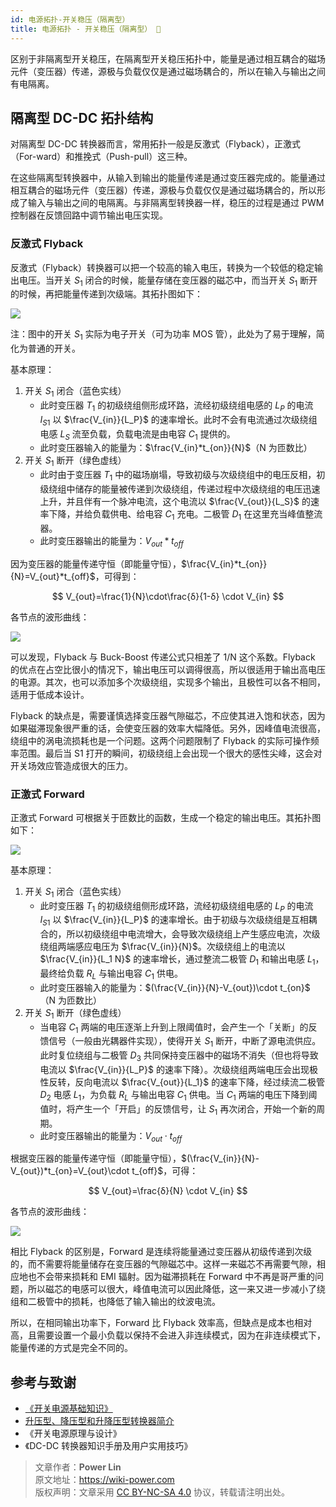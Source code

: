 ```yaml
---
id: 电源拓扑-开关稳压（隔离型）
title: 电源拓扑 - 开关稳压（隔离型） 🚧
---
```


区别于非隔离型开关稳压，在隔离型开关稳压拓扑中，能量是通过相互耦合的磁场元件（变压器）传递，源极与负载仅仅是通过磁场耦合的，所以在输入与输出之间有电隔离。

## 隔离型 DC-DC 拓扑结构

对隔离型 DC-DC 转换器而言，常用拓扑一般是反激式（Flyback），正激式（For-ward）和推挽式（Push-pull）这三种。

在这些隔离型转换器中，从输入到输出的能量传递是通过变压器完成的。能量通过相互耦合的磁场元件（变压器）传递，源极与负载仅仅是通过磁场耦合的，所以形成了输入与输出之间的电隔离。与非隔离型转换器一样，稳压的过程是通过 PWM 控制器在反馈回路中调节输出电压实现。

### 反激式 Flyback

反激式（Flyback）转换器可以把一个较高的输入电压，转换为一个较低的稳定输出电压。当开关 $S_1$ 闭合的时候，能量存储在变压器的磁芯中，而当开关 $S_1$ 断开的时候，再把能量传递到次级端。其拓扑图如下：

![](https://cos.wiki-power.com/img/20220112140923.png)

注：图中的开关 $S_1$ 实际为电子开关（可为功率 MOS 管），此处为了易于理解，简化为普通的开关。

基本原理：

1. 开关 $S_1$ 闭合（蓝色实线）
   - 此时变压器 $T_1$ 的初级绕组侧形成环路，流经初级绕组电感的 $L_P$ 的电流 $I_{S1}$ 以 $\frac{V_{in}}{L_P}$ 的速率增长。此时不会有电流通过次级绕组电感 $L_S$ 流至负载，负载电流是由电容 $C_1$ 提供的。
   - 此时变压器输入的能量为：$\frac{V_{in}*t_{on}}{N}$（N 为匝数比）
2. 开关 $S_1$ 断开（绿色虚线）
   - 此时由于变压器 $T_1$ 中的磁场崩塌，导致初级与次级绕组中的电压反相，初级绕组中储存的能量被传递到次级绕组，传递过程中次级绕组的电压迅速上升，并且伴有一个脉冲电流，这个电流以 $\frac{V_{out}}{L_S}$ 的速率下降，并给负载供电、给电容 $C_1$ 充电。二极管 $D_1$ 在这里充当峰值整流器。
   - 此时变压器输出的能量为：$V_{out}*t_{off}$

因为变压器的能量传递守恒（即能量守恒），$\frac{V_{in}*t_{on}}{N}=V_{out}*t_{off}$，可得到：

$$
V_{out}=\frac{1}{N}\cdot\frac{δ}{1-δ} \cdot V_{in}
$$

各节点的波形曲线：

![](https://cos.wiki-power.com/img/20220112172946.png)

可以发现，Flyback 与 Buck-Boost 传递公式只相差了 1/N 这个系数。Flyback 的优点在占空比很小的情况下，输出电压可以调得很高，所以很适用于输出高电压的电源。其次，也可以添加多个次级绕组，实现多个输出，且极性可以各不相同，适用于低成本设计。

Flyback 的缺点是，需要谨慎选择变压器气隙磁芯，不应使其进入饱和状态，因为如果磁滞现象很严重的话，会使变压器的效率大幅降低。另外，因峰值电流很高，绕组中的涡电流损耗也是一个问题。这两个问题限制了 Flyback 的实际可操作频率范围。最后当 S1 打开的瞬间，初级绕组上会出现一个很大的感性尖峰，这会对开关场效应管造成很大的压力。

### 正激式 Forward

正激式 Forward 可根据关于匝数比的函数，生成一个稳定的输出电压。其拓扑图如下：

![](https://cos.wiki-power.com/img/20220707092211.png)

基本原理：

1. 开关 $S_1$ 闭合（蓝色实线）
   - 此时变压器 $T_1$ 的初级绕组侧形成环路，流经初级绕组电感的 $L_P$ 的电流 $I_{S1}$ 以 $\frac{V_{in}}{L_P}$ 的速率增长。由于初级与次级绕组是互相耦合的，所以初级绕组中电流增大，会导致次级绕组上产生感应电流，次级绕组两端感应电压为 $\frac{V_{in}}{N}$。次级绕组上的电流以 $\frac{V_{in}}{L_1 N}$ 的速率增长，通过整流二极管 $D_1$ 和输出电感 $L_1$，最终给负载 $R_L$ 与输出电容 $C_1$ 供电。
   - 此时变压器输入的能量为：$(\frac{V_{in}}{N}-V_{out})\cdot t_{on}$（N 为匝数比）
2. 开关 $S_1$ 断开（绿色虚线）
   - 当电容 $C_1$ 两端的电压逐渐上升到上限阈值时，会产生一个「关断」的反馈信号（一般由光耦器件实现），使得开关 $S_1$ 断开，中断了源电流供应。此时复位绕组与二极管 $D_3$ 共同保持变压器中的磁场不消失（但也将导致电流以 $\frac{V_{in}}{L_P}$ 的速率下降）。次级绕组两端电压会出现极性反转，反向电流以 $\frac{V_{out}}{L_1}$ 的速率下降，经过续流二极管 $D_2$ 电感 $L_1$，为负载 $R_L$ 与输出电容 $C_1$ 供电。当 $C_1$ 两端的电压下降到阈值时，将产生一个「开启」的反馈信号，让 $S_1$ 再次闭合，开始一个新的周期。
   - 此时变压器输出的能量为：$V_{out}\cdot t_{off}$

根据变压器的能量传递守恒（即能量守恒），$(\frac{V_{in}}{N}-V_{out})*t_{on}=V_{out}\cdot t_{off}$，可得：

$$
V_{out}=\frac{δ}{N} \cdot V_{in}
$$

各节点的波形曲线：

![](https://cos.wiki-power.com/img/20220707143854.png)

相比 Flyback 的区别是，Forward 是连续将能量通过变压器从初级传递到次级的，而不需要将能量储存在变压器的气隙磁芯中。这样一来磁芯不再需要气隙，相应地也不会带来损耗和 EMI 辐射。因为磁滞损耗在 Forward 中不再是哥严重的问题，所以磁芯的电感可以很大，峰值电流可以因此降低，这一来又进一步减小了绕组和二极管中的损耗，也降低了输入输出的纹波电流。

所以，在相同输出功率下，Forward 比 Flyback 效率高，但缺点是成本也相对高，且需要设置一个最小负载以保持不会进入非连续模式，因为在非连续模式下，能量传递的方式是完全不同的。

## 参考与致谢

- [《开关电源基础知识》](https://www.ti.com.cn/cn/lit/an/zhct203/zhct203.pdf)
- [升压型、降压型和升降压型转换器简介](https://recom-power.com/zh/rec-n-an-introduction-to-buck,-boost,-and-buck!sboost-converters-131.html?0)
- 《开关电源原理与设计》
- 《DC-DC 转换器知识手册及用户实用技巧》

> 文章作者：**Power Lin**  
> 原文地址：<https://wiki-power.com>  
> 版权声明：文章采用 [CC BY-NC-SA 4.0](https://creativecommons.org/licenses/by/4.0/deed.zh) 协议，转载请注明出处。
